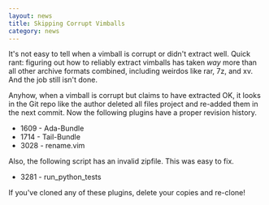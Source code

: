 ```yaml
---
layout: news
title: Skipping Corrupt Vimballs
category: news
---
```


It's not easy to tell when a vimball is corrupt or didn't extract
well.  Quick rant: figuring out
how to reliably extract vimballs has taken _way_ more than all other
archive formats combined, including weirdos like rar, 7z, and xv.
And the job still isn't done.

Anyhow, when a vimball is corrupt but claims to have extracted OK,
it looks in the Git repo like the author deleted all files project and
re-added them in the next commit.  Now the following plugins have
a proper revision history.

 * 1609 - Ada-Bundle
 * 1714 - Tail-Bundle
 * 3028 - rename.vim

Also, the following script has an invalid zipfile.  This was easy
to fix.

 * 3281 - run\_python\_tests

If you've cloned any of these plugins, delete your copies and re-clone!

